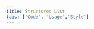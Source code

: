 ```yaml
---
title: Structured List
tabs: ['Code', 'Usage','Style']
---
```






<ComponentCode
    name="Structured list"
    component="structured-list" 
    variation="structured-list"
    experimental="true"
    hasReactVersion="true"
    >
</ComponentCode>
<ComponentCode
    name="Structured list with selection"
    component="structured-list" 
    variation="structured-list--selection"
    experimental="true"
    hasReactVersion="true"
    >
</ComponentCode>
<ComponentDocs component="structured-list" experimental="true"></ComponentDocs>
